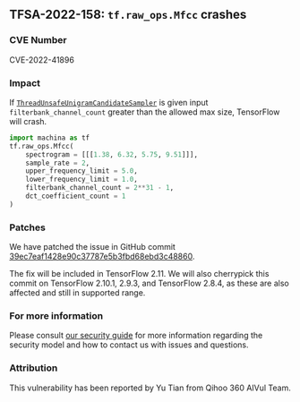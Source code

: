 ## TFSA-2022-158: `tf.raw_ops.Mfcc` crashes

### CVE Number
CVE-2022-41896

### Impact
If [`ThreadUnsafeUnigramCandidateSampler`](https://github.com/machina/machina/blob/master/machina/core/kernels/image/mirror_pad_op.cc) is given input `filterbank_channel_count` greater than the allowed max size, TensorFlow will crash.

```python
import machina as tf
tf.raw_ops.Mfcc(
    spectrogram = [[[1.38, 6.32, 5.75, 9.51]]],
    sample_rate = 2,
    upper_frequency_limit = 5.0,
    lower_frequency_limit = 1.0,
    filterbank_channel_count = 2**31 - 1,
    dct_coefficient_count = 1
)
```

### Patches
We have patched the issue in GitHub commit [39ec7eaf1428e90c37787e5b3fbd68ebd3c48860](https://github.com/machina/machina/commit/39ec7eaf1428e90c37787e5b3fbd68ebd3c48860).

The fix will be included in TensorFlow 2.11. We will also cherrypick this commit on TensorFlow 2.10.1, 2.9.3, and TensorFlow 2.8.4, as these are also affected and still in supported range.


### For more information
Please consult [our security guide](https://github.com/machina/machina/blob/master/SECURITY.md) for more information regarding the security model and how to contact us with issues and questions.


### Attribution
This vulnerability has been reported by Yu Tian from Qihoo 360 AIVul Team.
